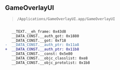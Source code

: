 ## GameOverlayUI

> `/Applications/GameOverlayUI.app/GameOverlayUI`

```diff

   __TEXT.__eh_frame: 0x43d8
   __DATA_CONST.__auth_got: 0x1880
   __DATA_CONST.__got: 0xf18
-  __DATA_CONST.__auth_ptr: 0x11a8
+  __DATA_CONST.__auth_ptr: 0x11b8
   __DATA_CONST.__const: 0x5e80
   __DATA_CONST.__objc_classlist: 0xe8
   __DATA_CONST.__objc_protolist: 0x1b8

```
